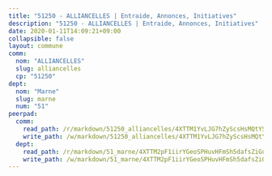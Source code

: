```yaml
---
title: "51250 - ALLIANCELLES | Entraide, Annonces, Initiatives"
description: "51250 - ALLIANCELLES | Entraide, Annonces, Initiatives"
date: 2020-01-11T14:09:21+09:00
collapsible: false
layout: commune
comm:
  nom: "ALLIANCELLES"
  slug: alliancelles
  cp: "51250"
dept:
  nom: "Marne"
  slug: marne
  num: "51"
peerpad:
  comm:
    read_path: /r/markdown/51250_alliancelles/4XTTM1YvLJG7hZyScsHsMQtYS3T1qMSerbtuGfSNaS6PkMMDE
    write_path: /w/markdown/51250_alliancelles/4XTTM1YvLJG7hZyScsHsMQtYS3T1qMSerbtuGfSNaS6PkMMDE-K3TgURht33g8BWafpdXVw7WFunBat1YyA9fmgtdXT7xDaudLNiwDkjUNy5u7XN6ZTqwusoRrpmhwPwtfHEAGMRPG7bLXv4Ri2eg8esLWz7hkUgtc9BSuy5VqmMwbZNeSMD9umejE
  dept:
    read_path: /r/markdown/51_marne/4XTTM2pF1iirYGeoSPHuvHFmSh5dafsZiGuDVqApNYr9W2doe
    write_path: /w/markdown/51_marne/4XTTM2pF1iirYGeoSPHuvHFmSh5dafsZiGuDVqApNYr9W2doe-K3TgV7EpXmd75L5pz6aUTALihWsFeiubyposyfPgz6DbQby3ZQF3gNXaGqeRVGevfRz46yND7Y8QkCv5VozWFj5shZbEokjWNQrdmmsAHCxzuLQj5kuinh4kCdsefHKLdp7xhUwa
---
```


